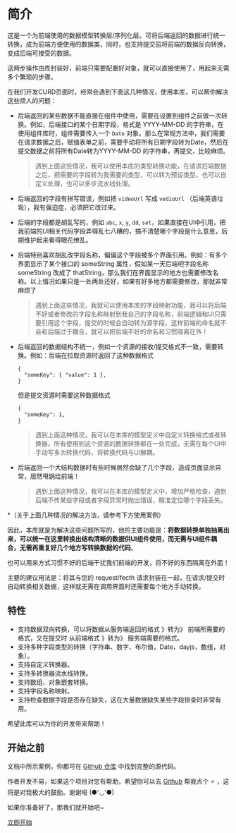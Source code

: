 # 简介

这是一个为前端使用的数据模型转换层/序列化层。可将后端返回的数据进行统一转换，成为前端方便使用的数据类，同时，也支持提交前将前端的数据反向转换，变成后端可接受的数据。

这两步操作由库封装好，前端只需要配置好对象，就可以直接使用了，用起来无需多个繁琐的步骤。

在我们开发CURD页面时，经常会遇到下面这几种情况，使用本库，可以帮你解决这些烦人的问题：

* 后端返回的某些数据不能直接在组件中使用，需要在设置到组件之前做一次转换。例如，后端接口的某个日期字段，格式是 YYYY-MM-DD 的字符串，在使用组件库时，组件需要传入一个 `Date` 对象。那么在常规方法中，我们需要在请求数据之后，赋值表单之前，需要手动将所有日期字段转为Date，然后在提交数据之前将所有Date转为YYYY-MM-DD 的字符串，再提交，比较麻烦。

  > 遇到上面这些情况，我可以使用本库的类型转换功能，在请求后端数据之后，把需要的字段转为我需要的类型，可以转为预设类型，也可以自定义处理，也可以多步流水线处理。

* 后端返回的字段有拼写错误，例如把 `videoUrl` 写成 `vedioUrl` （后端英语垃圾），我有强迫症，必须把它改过来。
* 后端的字段都是胡乱写的，例如 `abc`, `x`, `y`, `dd`, `set`，如果直接在UI中引用，把我前端的UI相关代码字段弄得乱七八糟的，搞不清楚哪个字段是什么意思，后期维护起来看得眼花缭乱。
* 后端特别喜欢胡乱改字段名称，偏偏这个字段被多个界面引用。例如：有多个界面显示了某个接口的 someString 属性，假如某一天后端吧字段名称 someString 改成了 thatString，那么我们在界面显示的地方也需要修改名称。以上情况如果只是一处两处还好，如果有好多地方都需要修改，那就非常麻烦了

  > 遇到上面这些情况，我就可以使用本库的字段映射功能，我可以将后端不好或者修改的字段名称映射到我自己的字段名称，前端逻辑和UI只需要引用这个字段，提交的时候会自动转为源字段，这样前端的命名就不会和后端过于耦合，就可以把后端不好的命名和习惯隔离在外！

* 后端返回的数据结构不统一，例如一个资源的接收/提交格式不一致，需要转换。例如：后端在拉取资源时返回了这种数据格式
  ```
  {
    "someKey": { "value": 1 },
  }
  ```
  但是提交资源时需要这种数据格式
  ```
  {
    "someKey": 1,
  }
  ```

  > 遇到上面这种情况，我可以在本库的模型定义中自定义转换格式或者转换器，所有使用到这个资源的数据转换都在一处完成，无需在每个UI中手动写多次转换代码，将转换代码与UI解耦。

* 后端返回一个大结构数据时有些时候居然会缺了几个字段，造成页面显示异常，居然甩锅给前端！

  > 遇到上面这种情况，我可以在本库的模型定义中，增加严格检查，遇到后端不传某些字段或者字段异常时抛出错误，精准定位哪个字段丢失。

*（关于上面几种情况的解决方法，请参考下方使用案例）

因此，本库就是为解决这些问题所写的，他的主要功能是：**将数据转换单独抽离出来，可以统一在这里转换出结构清晰的数据供UI组件使用，而无需与UI组件耦合，无需再重复好几个地方写转换数据的代码**。

也可以用来方式习惯不好的后端干扰我们前端的开发，将不好的东西隔离在外面！

主要的建议用法是：将其与您的 request/fecth 请求封装在一起，在请求/提交时自动转换相关数据，这样就无需在调用界面时还需要每个地方手动转换。

## 特性

* 支持数据双向转换，可以将数据从服务端返回的格式 》转为》 前端所需要的格式，又在提交时 从前端格式 》转为》 服务端需要的格式。
* 支持多种字段类型的转换（字符串、数字、布尔值，Date，dayjs，数组，对象）。
* 支持自定义转换器。
* 支持多转换器流水线转换。
* 支持数组、对象嵌套转换。
* 支持字段名称映射。
* 支持检查数据字段是否存在缺失，这在大量数据缺失某些字段排查时非常有用。

希望此库可以为你的开发带来帮助！

## 开始之前

文档中所示案例，你都可在 [Github 仓库](https://github.com/imengyu/js-request-transform/tree/main/examples/views) 中找到完整的源代码。

作者开发不易，如果这个项目对您有帮助，希望你可以去 [Github](https://github.com/imengyu/js-request-transform) 帮我点个 ⭐ ，这将是对我极大的鼓励。谢谢啦 (●'◡'●)

如果你准备好了，那我们就开始吧~

[立即开始](./install.md)

